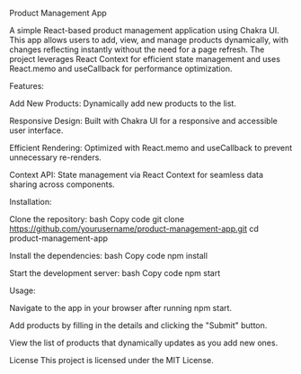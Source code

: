 
Product Management App

A simple React-based product management application using Chakra UI. This app allows users to add, view, and manage products dynamically, with changes reflecting instantly without the need for a page refresh. The project leverages React Context for efficient state management and uses React.memo and useCallback for performance optimization.

Features:

Add New Products: Dynamically add new products to the list.

Responsive Design: Built with Chakra UI for a responsive and accessible user interface.

Efficient Rendering: Optimized with React.memo and useCallback to prevent unnecessary re-renders.

Context API: State management via React Context for seamless data sharing across components.



Installation:

Clone the repository:
bash
Copy code
git clone https://github.com/yourusername/product-management-app.git
cd product-management-app


Install the dependencies:
bash
Copy code
npm install


Start the development server:
bash
Copy code
npm start

Usage:

Navigate to the app in your browser after running npm start.

Add products by filling in the details and clicking the "Submit" button.

View the list of products that dynamically updates as you add new ones.


License
This project is licensed under the MIT License.




